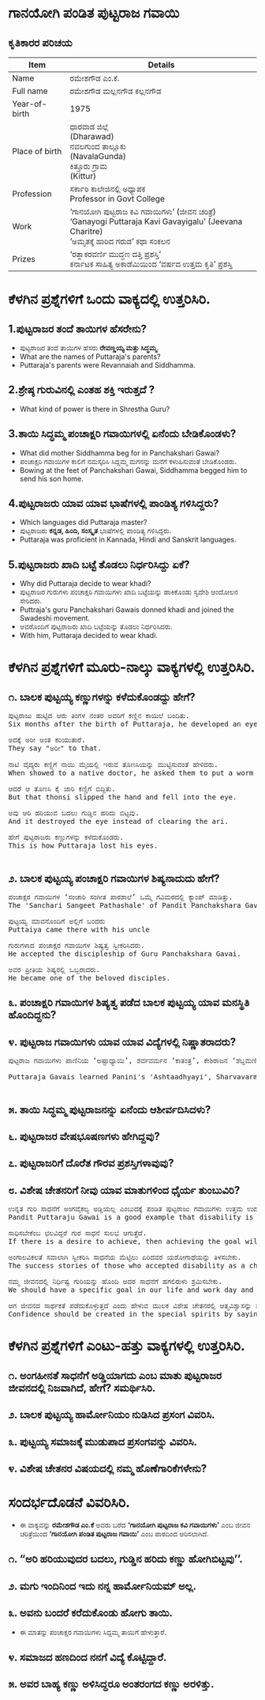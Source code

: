# ಗಾನಯೋಗಿ ಪಂಡಿತ ಪುಟ್ಟರಾಜ ಗವಾಯಿ

## ಕೃತಿಕಾರರ ಪರಿಚಯ
|Item | Details|
|-|-|
|Name |ರಮೇಶಗೌಡ ಎಂ.ಕೆ.|
| Full name | ರಮೇಶಗೌಡ ಮಲ್ಲನಗೌಡ ಕಲ್ಲನಗೌಡ |
|Year-of-birth|1975|
|Place of birth|ಧಾರವಾಡ ಜಿಲ್ಲೆ <br> (Dharawad) <br> ನವಲಗುಂದ ತಾಲ್ಲೂಕು <br> (NavalaGunda) <br>  ಕಿತ್ತೂರು  ಗ್ರಾಮ <br> (Kittur)|
|Profession|ಸರ್ಕಾರಿ ಕಾಲೇಜಿನಲ್ಲಿ ಅಧ್ಯಾಪಕ <br> Professor in Govt College| 
|Work|‘ಗಾನಯೋಗಿ ಪುಟ್ಟರಾಜ ಕವಿ ಗವಾಯಿಗಳು’ (ಜೀವನ ಚರಿತ್ರೆ) <br> ‘Ganayogi Puttaraja Kavi Gavayigalu’ (Jeevana Charitre) <br> ‘ಅಮೃತಕ್ಕೆ ಹಾರಿದ ಗರುಡ’ ಕಥಾ ಸಂಕಲನ
|Prizes| ‘ರತ್ನಾಕರವರ್ಣಿ ಮುದ್ದಣ ದತ್ತಿ ಪ್ರಶಸ್ತಿ’ <br> ಕರ್ನಾಟಕ ಸಾಹಿತ್ಯ ಅಕಾಡೆಮಿಯಿಂದ ‘ವರ್ಷದ ಉತ್ತಮ ಕೃತಿ’ ಪ್ರಶಸ್ತಿ

# ಕೆಳಗಿನ ಪ್ರಶ್ನೆಗಳಿಗೆ ಒಂದು ವಾಕ್ಯದಲ್ಲಿ ಉತ್ತರಿಸಿರಿ.

## 1.ಪುಟ್ಟರಾಜರ ತಂದೆ ತಾಯಿಗಳ ಹೆಸರೇನು?
* ಪುಟ್ಟರಾಜರ ತಂದೆ ತಾಯಿಗಳ ಹೆಸರು **ರೇವಣ್ಣಯ್ಯ ಮತ್ತು ಸಿದ್ಧಮ್ಮ**.
* What are the names of Puttaraja's parents?
* Puttaraja's parents were Revannaiah and Siddhamma.

## 2.ಶ್ರೇಷ್ಠ ಗುರುವಿನಲ್ಲಿ ಎಂತಹ ಶಕ್ತಿ ಇರುತ್ತದೆ ?
* What kind of power is there in Shrestha Guru?

## 3.ತಾಯಿ ಸಿದ್ಧಮ್ಮ ಪಂಚಾಕ್ಷರಿ ಗವಾಯಿಗಳಲ್ಲಿ ಏನೆಂದು ಬೇಡಿಕೊಂಡಳು?
* What did mother Siddhamma beg for in Panchakshari Gawai?
* ಪಂಚಾಕ್ಷರಿ ಗವಾಯಿಗಳ ಕಾಲಿಗೆ ನಮಸ್ಕರಿಸಿ ಸಿದ್ದಮ್ಮ ಮಗನನ್ನು ಮನೆಗೆ ಕಳುಹಿಸುವಂತೆ ಬೇಡಿಕೊಂಡರು.
* Bowing at the feet of Panchakshari Gawai, Siddhamma begged him to send his son home.

## 4.ಪುಟ್ಟರಾಜರು ಯಾವ ಯಾವ ಭಾಷೆಗಳಲ್ಲಿ ಪಾಂಡಿತ್ಯ ಗಳಿಸಿದ್ದರು?
* Which languages did Puttaraja master?
* ಪುಟ್ಟರಾಜರು **ಕನ್ನಡ, ಹಿಂದಿ, ಸಂಸ್ಕೃತ** ಭಾಷೆಗಳಲ್ಲಿ ಪಾಂಡಿತ್ಯ ಗಳಿಸಿದ್ದರು.
* Puttaraja was proficient in Kannada, Hindi and Sanskrit languages.
  
## 5.ಪುಟ್ಟರಾಜರು ಖಾದಿ ಬಟ್ಟೆ ತೊಡಲು ನಿರ್ಧರಿಸಿದ್ದು ಏಕೆ?
* Why did Puttaraja decide to wear khadi?
* ಪುಟ್ಟರಾಜರ ಗುರುಗಳು ಪಂಚಾಕ್ಷರಿ ಗವಾಯಿಗಳು ಖಾದಿ ಬಟ್ಟೆಯನ್ನು ಹಾಕಿಕೊಂಡು ಸ್ವದೇಶಿ ಆಂದೋಲನ ಸೇರಿದರು. 
* Puttraja's guru Panchakshari Gawais donned khadi and joined the Swadeshi movement.
* ಅವರೊಂದಿಗೆ ಪುಟ್ಟರಾಜರು ಖಾದಿ ಬಟ್ಟೆಯನ್ನು ತೊಡಲು ನಿರ್ಧರಿಸಿದರು.
* With him, Puttaraja decided to wear khadi.

# ಕೆಳಗಿನ ಪ್ರಶ್ನೆಗಳಿಗೆ ಮೂರು-ನಾಲ್ಕು ವಾಕ್ಯಗಳಲ್ಲಿ ಉತ್ತರಿಸಿರಿ.
## ೧. ಬಾಲಕ ಪುಟ್ಟಯ್ಯ ಕಣ್ಣುಗಳನ್ನು ಕಳೆದುಕೊಂಡದ್ದು ಹೇಗೆ?
<pre>
ಪುಟ್ಟರಾಜು ಹುಟ್ಟಿದ ಆರು ತಿಂಗಳ ನಂತರ ಅವರಿಗೆ ಕಣ್ಣಿನ ಕಾಯಿಲೆ ಬಂದಿತು.
Six months after the birth of Puttaraja, he developed an eye disease.

ಅದಕ್ಕೆ ಅರೀ ಅಂತ ಕರಿಯುತಾರೆ.
They say "ಅರೀ" to that.

ನಾಟಿ ವೈದ್ಯರು ಕಣ್ಣಿಗೆ ನಾಯಿ ಮೈಯಲ್ಲಿ ಇರುವ ತೊಣಸಿಯನ್ನು ಮುಟ್ಟಿಸುವಂತೆ ಹೇಳಿದರು. 
When showed to a native doctor, he asked them to put a worm found on a dog near the eyes.

ಆದರೆ ಆ ತೊಣಸಿ ಕೈ ಜಾರಿ ಕಣ್ಣಿಗೆ ಬಿದ್ದಿತು.
But that thonsi slipped the hand and fell into the eye.

ಅವು ಆರಿ ಹರಿಯುವ ಬದಲು ಗುಡ್ಡಿನ ಹರಿದು ಬಿಟ್ಟವು. 
And it destroyed the eye instead of clearing the ari.

ಹೇಗೆ ಪುಟ್ಟರಾಜರು ಕಣ್ಣುಗಳನ್ನು ಕಳೆದುಕೊಂಡರು. 
This is how Puttaraja lost his eyes.

</pre>

## ೨. ಬಾಲಕ ಪುಟ್ಟಯ್ಯ ಪಂಚಾಕ್ಷರಿ ಗವಾಯಿಗಳ ಶಿಷ್ಯನಾದುದು ಹೇಗೆ?
<pre>
ಪಂಚಾಕ್ಷರ ಗವಾಯಿಗಳ ‘ಸಂಚಾರಿ ಸಂಗೀತ ಪಾಠಶಾಲೆ’ ಒಮ್ಮೆ ಗವಿಮಠದಲ್ಲಿ ಕ್ಯಾಂಪ್ ಮಾಡಿತ್ತು. 
The 'Sanchari Sangeet Pathashale' of Pandit Panchakshara Gavai had once camped at Gavi Math.

ಪುಟ್ಟಯ್ಯ ಮಾವನೊಂದಿಗೆ ಅಲ್ಲಿಗೆ ಬಂದರು
Puttaiya came there with his uncle

ಗುರುಗಳಾದ ಪಂಚಾಕ್ಷರ ಗವಾಯಿಗಳ ಶಿಷ್ಯತ್ವ ಸ್ವೀಕರಿಸಿದರು.
He accepted the discipleship of Guru Panchakshara Gavai.

ಅವರ ಪ್ರೀತಿಯ ಶಿಷ್ಯರಲ್ಲಿ ಒಬ್ಬರಾದರು.
He became one of the beloved disciples.
</pre>

## ೩. ಪಂಚಾಕ್ಷರಿ ಗವಾಯಿಗಳ ಶಿಷ್ಯತ್ವ ಪಡೆದ ಬಾಲಕ ಪುಟ್ಟಯ್ಯ ಯಾವ ಮನಸ್ಥಿತಿ ಹೊಂದಿದ್ದನು?
## ೪. ಪುಟ್ಟರಾಜ ಗವಾಯಿಗಳು ಯಾವ ಯಾವ ವಿದ್ಯೆಗಳಲ್ಲಿ ನಿಷ್ಣಾತರಾದರು?
<pre>
ಪುಟ್ಟರಾಜ ಗವಾಯಿಗಳು ಪಾಣಿನಿಯ ‘ಅಷ್ಟಾಧ್ಯಾಯಿ’, ಶರ್ವವರ್ಮನ ‘ಕಾತಂತ್ರ’, ಕೇಶಿರಾಜನ ‘ಶಬ್ದಮಣಿ ದರ್ಪಣ’, ನಿಜಗುಣ ಶಿವಯೋಗಿಗಳ ‘ಕೈವಲ್ಯ ಪದ್ಧತಿ’ ಜೊತೆಗೆ ತರ್ಕಶಾಸ್ತ್ರ, ನ್ಯಾಯಶಾಸ್ತ್ರ, ಶಬ್ಧಾನುಶಾಸ್ತ್ರ, ಛಂದಶ್ಶಾಸ್ತ್ರ ಹಾಗೂ ಕನ್ನಡ ವ್ಯಾಕರಣವನ್ನು ಶಾಸ್ತ್ರಬದ್ಧವಾಗಿ ಕಲಿತರು. ಕೇವಲ ಕಲಿಯಲಿಲ್ಲ. ಅವುಗಳಲ್ಲಿ ನಿಷ್ಣಾತರಾದರು. 

Puttaraja Gavais learned Panini's 'Ashtaadhyayi', Sharvavarman's 'Katantra', Keshiraja's 'Shabdamani Darpana', Nijguna Shivayogi's 'Kaivalya Kadyam' along with logic, Nyayashastra, Shabdhanusastra, Chandashastra and Kannada grammar. Just didn't learn. He became an expert in them.

</pre>

## ೫. ತಾಯಿ ಸಿದ್ಧಮ್ಮ ಪುಟ್ಟರಾಜನನ್ನು ಏನೆಂದು ಆಶೀರ್ವದಿಸಿದಳು?
## ೬. ಪುಟ್ಟರಾಜರ ವೇಷಭೂಷಣಗಳು ಹೇಗಿದ್ದವು?
## ೭. ಪುಟ್ಟರಾಜರಿಗೆ ದೊರೆತ ಗೌರವ ಪ್ರಶಸ್ತಿಗಳಾವುವು?
## ೮. ವಿಶೇಷ ಚೇತನರಿಗೆ ನೀವು ಯಾವ ಮಾತುಗಳಿಂದ ಧೈರ್ಯ ತುಂಬುವಿರಿ?
<pre>
ಉನ್ನತ ಗುರಿ ಸಾಧನೆಗೆ ಅಂಗವೈಕಲ್ಯ ಅಡ್ಡಿಯಲ್ಲ ಎಂಬುದಕ್ಕೆ ಪಂಡಿತ ಪುಟ್ಟರಾಜು ಗವಾಯಿಗಳು ಉತ್ತಮ ಉದಾಹರಣೆ.
Pandit Puttaraju Gawai is a good example that disability is not a hindrance to achieve high goals.

ಸಾಧಿಸಬೇಕೆಂಬ ಛಲವಿದ್ದರೆ ಗುರ ಸಾಧನೆ ಸುಲಭ ಆಗುತ್ತೆದೆ.
If there is a desire to achieve, then achieving the goal will be easy.

ಅಂಗಾಲವಿಕಲತೆ ಸವಾಲಾಗಿ ಸ್ವೀಕರಿಸಿ ಸಾಧನೆಯ ಮೆಟ್ಟಿಲು ಏರಿದವರ ಯಶೋಗಾಥೆಯನ್ನು ತಿಳಸಬೇಕು. 
The success stories of those who accepted disability as a challenge and climbed the ladder of achievement should be told.

ನಮ್ಮ ಜೀವನದಲ್ಲಿ ನಿರ್ಧಿಷ್ಟ ಗುರಿಯನ್ನು ಹೊಂದಿ ಅದರ ಸಾಧನೆಗೆ ಹಗಲಿರುಳು ಶ್ರಮಿಸಬೇಕು.
We should have a specific goal in our life and work day and night to achieve it.

ಆಗ ಜೀವನದ ಸಾರ್ಥಕತೆ ಪಡೆದುಕೊಳ್ಳುತ್ತದೆ ಎಂದು ಹೇಳುವ ಮುಲಕ ವಿಶೇಷ ಚೇತನರಲ್ಲಿ ಆತ್ಮವಿಶ್ವಾಸನ್ನು ಮೂಡಿಸಬೇಕು. 
Confidence should be created in the special spirits by saying that then the meaning of life will be attained.
</pre>

# ಕೆಳಗಿನ ಪ್ರಶ್ನೆಗಳಿಗೆ ಎಂಟು-ಹತ್ತು ವಾಕ್ಯಗಳಲ್ಲಿ ಉತ್ತರಿಸಿರಿ.
## ೧. ಅಂಗಹೀನತೆ ಸಾಧನೆಗೆ ಅಡ್ಡಿಯಾಗದು ಎಂಬ ಮಾತು ಪುಟ್ಟರಾಜರ ಜೀವನದಲ್ಲಿ ನಿಜವಾಗಿದೆ, ಹೇಗೆ? ಸಮರ್ಥಿಸಿರಿ.
## ೨. ಬಾಲಕ ಪುಟ್ಟಯ್ಯ ಹಾರ್ಮೋನಿಯಂ ನುಡಿಸಿದ ಪ್ರಸಂಗ ವಿವರಿಸಿ.
## ೩. ಪುಟ್ಟಯ್ಯ ಸಮಾಜಕ್ಕೆ ಮುಡುಪಾದ ಪ್ರಸಂಗವನ್ನು ವಿವರಿಸಿ.
## ೪. ವಿಶೇಷ ಚೇತನರ ವಿಷಯದಲ್ಲಿ ನಮ್ಮ ಹೊಣೆಗಾರಿಕೆಗಳೇನು?

# ಸಂದರ್ಭದೊಡನೆ ವಿವರಿಸಿರಿ.
* ಈ ವಾಕ್ಯವನ್ನು  **ರಮೇಶಗೌಡ ಎಂ.ಕೆ** ಅವರು ಬರೆದ **‘ಗಾನಯೋಗಿ ಪುಟ್ಟರಾಜ ಕವಿ ಗವಾಯಿಗಳು’** ಎಂಬ ಜೀವನ ಚರಿತ್ರೆಯಿಂದ **‘ಗಾನಯೋಗಿ ಪಂಡಿತ ಪುಟ್ಟರಾಜ ಗವಾಯಿ’** ಎಂಬ ಪಾಠದಿಂದ ಆರಿಸಲಾಗಿದೆ.

## ೧. “ಅರಿ ಹರಿಯುವುದರ ಬದಲು, ಗುಡ್ಡಿನ ಹರಿದು ಕಣ್ಣು ಹೋಗಿಬಿಟ್ಟವು’’.

## ೨. ಮಗು ಇಂದಿನಿಂದ ಇದು ನನ್ನ ಹಾರ್ಮೋನಿಯಮ್ ಅಲ್ಲ.
## ೩. ಅವನು ಬಂದರೆ ಕರೆದುಕೊಂಡು ಹೋಗು ತಾಯಿ.
* ಈ ಮಾತನ್ನು ಪಂಚಾಕ್ಷರ  ಗವಾಯಿಗಳು ಸಿದ್ದಮ್ಮ ತಾಯಿಗೆ ಹೇಳುತ್ತಾರೆ.

## ೪. ಸಮಾಜದ ಹಣದಿಂದ ನನಗೆ ವಿದ್ಯೆ ಕೊಟ್ಟಿದ್ದಾರೆ.
## ೫. ಅವರ ಬಾಹ್ಯ ಕಣ್ಣು ಅಳಿಸಿದ್ದರೂ ಅಂತರಂಗದ ಕಣ್ಣು ಅರಳಿತ್ತು.

